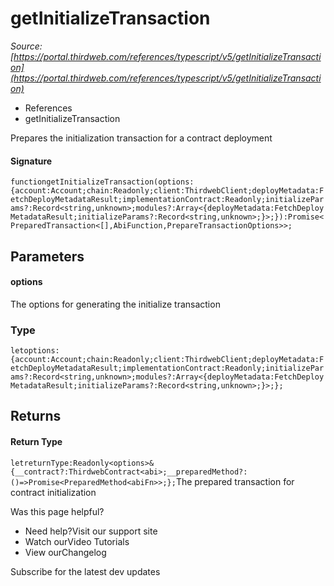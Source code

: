 # getInitializeTransaction

*Source: [https://portal.thirdweb.com/references/typescript/v5/getInitializeTransaction](https://portal.thirdweb.com/references/typescript/v5/getInitializeTransaction)*

* References
* getInitializeTransaction

Prepares the initialization transaction for a contract deployment

#### Signature

`functiongetInitializeTransaction(options:{account:Account;chain:Readonly;client:ThirdwebClient;deployMetadata:FetchDeployMetadataResult;implementationContract:Readonly;initializeParams?:Record<string,unknown>;modules?:Array<{deployMetadata:FetchDeployMetadataResult;initializeParams?:Record<string,unknown>;}>;}):Promise<PreparedTransaction<[],AbiFunction,PrepareTransactionOptions>>;`
## Parameters

#### options

The options for generating the initialize transaction

### Type

`letoptions:{account:Account;chain:Readonly;client:ThirdwebClient;deployMetadata:FetchDeployMetadataResult;implementationContract:Readonly;initializeParams?:Record<string,unknown>;modules?:Array<{deployMetadata:FetchDeployMetadataResult;initializeParams?:Record<string,unknown>;}>;};`
## Returns

#### Return Type

`letreturnType:Readonly<options>&{__contract?:ThirdwebContract<abi>;__preparedMethod?:()=>Promise<PreparedMethod<abiFn>>;};`The prepared transaction for contract initialization

Was this page helpful?

* Need help?Visit our support site
* Watch ourVideo Tutorials
* View ourChangelog

Subscribe for the latest dev updates

